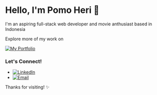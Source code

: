 # Hello, I'm Pomo Heri 👋
I'm an aspiring full-stack web developer and movie anthusiast based in Indonesia

Explore more of my work on

[![My Portfolio](https://img.shields.io/badge/Portfolio-4285F4?style=for-the-badge&logo=google-chrome&logoColor=white)](https://pomo-heri.my.id/)

### Let's Connect!
- [![LinkedIn](https://img.shields.io/badge/LinkedIn-0077B5?style=for-the-badge&logo=linkedin&logoColor=white)](https://www.linkedin.com/in/pomo-heri-santoso-9736b0152/)
- [![Email](https://img.shields.io/badge/Email-D14836?style=for-the-badge&logo=gmail&logoColor=white)](mailto:heripomo0@gmail.com)

Thanks for visiting! ✨
